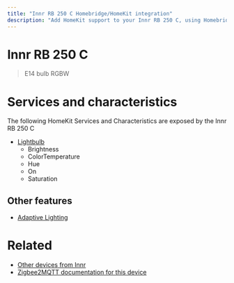 ```yaml
---
title: "Innr RB 250 C Homebridge/HomeKit integration"
description: "Add HomeKit support to your Innr RB 250 C, using Homebridge, Zigbee2MQTT and homebridge-z2m."
---
```

<!---
This file has been GENERATED using src/docgen/docgen.ts
DO NOT EDIT THIS FILE MANUALLY!
-->
# Innr RB 250 C
> E14 bulb RGBW


# Services and characteristics
The following HomeKit Services and Characteristics are exposed by
the Innr RB 250 C

* [Lightbulb](../../light.md)
  * Brightness
  * ColorTemperature
  * Hue
  * On
  * Saturation


## Other features
* [Adaptive Lighting](../../light.md)


# Related
* [Other devices from Innr](../index.md#innr)
* [Zigbee2MQTT documentation for this device](https://www.zigbee2mqtt.io/devices/RB_250_C.html)